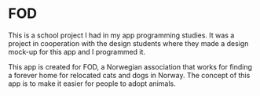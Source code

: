 # FOD

This is a school project I had in my app programming studies. It was a project in cooperation with the design students where they made a design mock-up for this app and I programmed it.

This app is created for FOD, a Norwegian association that works for finding a forever home for relocated cats and dogs in Norway. The concept of this app is to make it easier for people to adopt animals. 
